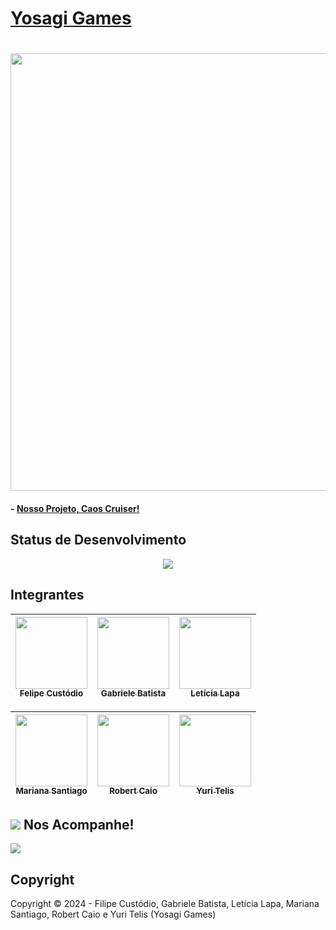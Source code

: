# <a href="https://github.com/YosagiGames/YosagiGames/wiki"> Yosagi Games <a>
<div align="center">
  
# <img height="700" src="https://github.com/YosagiGames/YosagiGames/assets/167644556/dc37a419-4535-4d62-a238-e337a7c5eff5">

</div>

#### - <a href="https://github.com/YosagiGames/YosagiGames/wiki/Descrição"> Nosso Projeto, Caos Cruiser! <a>

## Status de Desenvolvimento

  <p align = "center">
  <img src="http://img.shields.io/static/v1?label=STATUS&message=DESENVOLVENDO&color=orange&style=for-the-badge"/>
  </p>

## Integrantes

<div align="center">
  
| [<img src="https://avatars.githubusercontent.com/u/127852282?v=4" width=115><br><sub>Felipe Custódio</sub>](https://github.com/FilipeCGEtec) | [<img src="https://avatars.githubusercontent.com/u/127897913?v=4" width=115><br><sub>Gabriele Batista</sub>](https://github.com/Gabriele-sousa) | [<img src="https://avatars.githubusercontent.com/u/128638269?v=4" width=115><br><sub>Letícia Lapa</sub>](https://github.com/LehLapa) |
| :---: | :---: | :---: 

| [<img src="https://avatars.githubusercontent.com/u/127640439?v=4" width=115><br><sub>Mariana Santiago</sub>](https://github.com/MariSantiago0) | [<img src="https://avatars.githubusercontent.com/u/127865166?v=4" width=115><br><sub>Robert Caio</sub>](https://github.com/Rob3rt2) | [<img src="https://avatars.githubusercontent.com/u/128494725?v=4" width=115><br><sub>Yuri Telis</sub>](https://github.com/yuritelis) |
| :---: | :---: | :---: 
  
</div>

## <img src="https://terraria.wiki.gg/images/3/3d/Emote_Weather_Rainbow.gif"> Nos Acompanhe!
<a href="https://www.instagram.com/yosagi.games/" target="_blanck"> <img src="https://img.shields.io/badge/Instagram-E4405F?style=for-the-badge&logo=instagram&logoColor=white"></a>

## Copyright
Copyright ©️ 2024 - Filipe Custódio, Gabriele Batista, Letícia Lapa, Mariana Santiago, Robert Caio e Yuri Telis (Yosagi Games)
